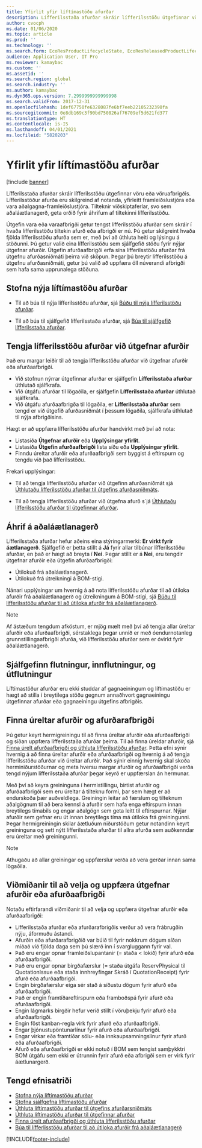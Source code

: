 ```yaml
---
title: Yfirlit yfir líftímastöðu afurðar
description: Lífferilsstaða afurðar skráir lífferilsstöðu útgefinnar vöru eða vöruafbrigðis.
author: cvocph
ms.date: 01/06/2020
ms.topic: article
ms.prod: ''
ms.technology: ''
ms.search.form: EcoResProductLifecycleState, EcoResReleasedProductLifecycleStateChanges
audience: Application User, IT Pro
ms.reviewer: kamaybac
ms.custom: ''
ms.assetid: ''
ms.search.region: global
ms.search.industry: ''
ms.author: kamaybac
ms.dyn365.ops.version: 7.2999999999999998
ms.search.validFrom: 2017-12-31
ms.openlocfilehash: 1def67750fe6328087fe6bf7eeb22105232390fa
ms.sourcegitcommit: 0e8db169c3f90bd750826af76709ef5d621fd377
ms.translationtype: HT
ms.contentlocale: is-IS
ms.lasthandoff: 04/01/2021
ms.locfileid: "5820203"
---
```

# <a name="product-lifecycle-state-overview"></a>Yfirlit yfir líftímastöðu afurðar

[!include [banner](../includes/banner.md)]

Lífferilsstaða afurðar skráir lífferilsstöðu útgefinnar vöru eða vöruafbrigðis. Lífferilsstöður afurða eru skilgreind af notanda, yfirleitt framleiðslustjóra eða vara aðalgagna-framleiðslustjóra. Tilteknir viðskiptaferlar, svo sem aðaláætlanagerð, geta orðið fyrir áhrifum af tiltekinni lífferilsstöðu.

Útgefin vara eða varaafbrigði getur tengst lífferilsstöðu afurðar sem skráir í hvaða lífferilsstöðu tiltekin afurð eða afbrigði er nú. Þú getur skilgreint hvaða fjölda lífferilsstöðu afurða sem er, með því að úthluta heiti og lýsingu á stöðunni. Þú getur valið eina lífferilsstöðu sem sjálfgefið stöðu fyrir nýjar útgefnar afurðir. Útgefin afurðaafbrigði erfa sína lífferilsstöðu afurðar frá útgefnu afurðasniðmáti þeirra við sköpun. Þegar þú breytir lífferilsstöðu á útgefnu afurðasniðmáti, getur þú valið að uppfæra öll núverandi afbrigði sem hafa sama upprunalega stöðuna.  

## <a name="create-a-new-product-lifecycle-state"></a>Stofna nýja líftímastöðu afurðar

- Til að búa til nýja lífferilsstöðu afurðar, sjá [Búðu til nýja lífferilsstöðu afurðar](tasks/new-product-lifecycle-state.md).

- Til að búa til sjálfgefið lífferilsstaða afurðar, sjá [Búa til sjálfgefið lífferilsstaða afurðar](tasks/default-product-lifecycle-state.md).

## <a name="associate-product-lifecycle-states-to-released-products"></a>Tengja lífferilsstöðu afurðar við útgefnar afurðir  

Það eru margar leiðir til að tengja lífferilsstöðu afurðar við útgefnar afurðir eða afurðaafbrigði.

- Við stofnun nýrrar útgefinnar afurðar er sjálfgefin **Lífferilsstaða afurðar** úthlutað sjálfkrafa.
- Við útgáfu afurðar til lögaðila, er sjálfgefin **Lífferilsstaða afurðar** úthlutað sjálfkrafa.
- Við útgáfu afurðaafbrigða til lögaðila, er **Lífferilsstaða afurðar** sem tengd er við útgefið afurðasniðmát í þessum lögaðila, sjálfkrafa úthlutað til nýja afbrigðisins.

Hægt er að uppfæra lífferilsstöðu afurðar handvirkt með því að nota:

- Listasíða **Útgefnar afurðir** eða **Upplýsingar yfirlit**.
- Listasíða **Útgefin afurðaafbrigði** lista síðu eða **Upplýsingar yfirlit**.
- Finndu úreltar afurðir eða afurðaafbrigði sem byggist á eftirspurn og tengdu við það lífferilsstöðu.  

Frekari upplýsingar:

- Til að tengja lífferilsstöðu afurðar við útgefinn afurðasniðmát sjá [Úthlutaðu lífferilsstöðu afurðar til útgefins afurðasniðmáts](tasks/product-lifecycle-state-released-product-master.md).

- Til að tengja lífferilsstöðu afurðar við útgefna afurð s´já [Úthlutaðu lífferilsstöðu afurðar til útgefinnar afurðar](tasks/product-lifecycle-state-released-product.md).

## <a name="impact-on-master-planning"></a>Áhrif á aðaláætlanagerð

Lífferilsstaða afurðar hefur aðeins eina stýringarmerki: **Er virkt fyrir áætlanagerð**. Sjálfgefið er þetta stillt á **Já** fyrir allar tilbúnar lífferilsstöðu afurðar, en það er hægt að breyta í **Nei**. Þegar stillt er á **Nei**, eru tengdir útgefnar afurðir eða útgefin afurðaafbrigði:

- Útilokuð frá aðaláætlanagerð.
- Útilokuð frá útreikningi á BOM-stigi.

Nánari upplýsingar um hvernig á að nota lífferilsstöðu afurðar til að útiloka afurðir frá aðaláætlanagerð og útreikningum á BOM-stigi, sjá [Búðu til lífferilsstöðu afurðar til að útiloka afurðir frá aðaláætlanagerð](tasks/exclude-products-master-planning.md).

> [!NOTE]
> Af ástæðum tengdum afköstum, er mjög mælt með því að tengja allar úreltar afurðir eða afurðaafbrigði, sérstaklega þegar unnið er með óendurnotanleg grunnstillingaafbrigði afurða, við lífferilsstöðu afurðar sem er óvirkt fyrir aðaláætlanagerð.  

## <a name="default-migration-import-and-export"></a>Sjálfgefinn flutningur, innflutningur, og útflutningur

Líftímastöður afurðar eru ekki studdar af gagnaeiningum og líftímastöðu er hægt að stilla í breytilega stöðu gegnum annaðhvort gagnaeiningu útgefinnar afurðar eða gagnaeiningu útgefins afbrigðis.

## <a name="find-obsolete-products-and-products-variants"></a>Finna úreltar afurðir og afurðarafbrigði

Þú getur keyrt hermigreiningu til að finna úreltar afurðir eða afurðaafbrigði og síðan uppfæra lífferilsstaða afurðar þeirra. Til að finna úreldar afurðir, sjá [Finna úrelt afurðaafbrigði og úthluta lífferilsstöðu afurðar](tasks/obsolete-product-variants.md). Þetta efni sýnir hvernig á að finna úreltar afurðir eða afurðaafbrigði og hvernig á að tengja lífferilsstöðu afurðar við úreltar afurðir. Það sýnir einnig hvernig skal skoða herminiðurstöðurnar og meta hversu margar afurðir og afurðaafbrigði verða tengd nýjum lífferilsstaða afurðar þegar keyrð er uppfærslan án hermunar.  

Með því að keyra greininguna í hermistillingu, birtist afurðir og afurðaafbrigði sem eru úreltar á tilteknu formi, þar sem hægt er að endurskoða þær auðveldlega. Greiningin leitar að færslum og tilteknum aðalgögnum til að bera kennsl á afurðir sem hafa enga eftirspurn innan breytilegs tímabils og engar aðalgögn sem geta leitt til eftirspurnar. Nýjar afurðir sem gefnar eru út innan breytilegs tíma má útiloka frá greiningunni. Þegar hermigreiningin skilar áætluðum niðurstöðum getur notandinn keyrt greininguna og sett nýtt lífferilsstaða afurðar til allra afurða sem auðkenndar eru úreltar með greiningunni.  

> [!NOTE]
> Athugaðu að allar greiningar og uppfærslur verða að vera gerðar innan sama lögaðila.  

## <a name="criteria-to-select-and-update-released-products-or-product-variants"></a>Viðmiðanir til að velja og uppfæra útgefnar afurðir eða afurðaafbrigði

Notaðu eftirfarandi viðmiðanir til að velja og uppfæra útgefnar afurðir eða afurðaafbrigði:

- Lífferilsstaða afurðar eða afurðarafbrigðis verður að vera frábrugðin nýju, áformuðu ástandi.
- Afurðin eða afurðarafbrigðið var búið til fyrir nokkrum dögum síðan miðað við fjölda daga sem þú slærð inn í svargluggann fyrir val.
- Það eru engar opnar framleiðslupantanir (= staða < lokið) fyrir afurð eða afurðaafbrigði.
- Það eru engar opnar birgðafærslur (= staða útgáfa ReservPhysical til QuotationIssue eða staða innhreyfingar Skráð í QuotationReceipt) fyrir afurð eða afurðaafbrigði.
- Engin birgðafærslur eiga sér stað á síðustu dögum fyrir afurð eða afurðaafbrigði.
- Það er engin framtíðareftirspurn eða framboðspá fyrir afurð eða afurðaafbrigði.  
- Engin lágmarks birgðir hefur verið stillt í vöruþekju fyrir afurð eða afurðaafbrigði.
- Engin föst kanban-regla virk fyrir afurð eða afurðaafbrigði.  
- Engar þjónustupöntunarlínur fyrir afurð eða afurðaafbrigði.
- Engar virkar eða framtíðar sölu- eða innkaupsamningslínur fyrir afurð eða afurðaafbrigði.
- Afurð eða afurðaafbrigði er ekki notuð í BOM sem tengist samþykktri BOM útgáfu sem ekki er útrunnin fyrir afurð eða afbrigði sem er virk fyrir áætlunargerð.

## <a name="related-topics"></a>Tengd efnisatriði

- [Stofna nýja líftímastöðu afurðar](tasks/new-product-lifecycle-state.md)
- [Stofna sjálfgefna líftímastöðu afurðar](tasks/default-product-lifecycle-state.md)
- [Úthluta líftímastöðu afurðar til útgefins afurðarsniðmáts](tasks/product-lifecycle-state-released-product-master.md)
- [Úthluta líftímastöðu afurðar til útgefinnar afurðar](tasks/product-lifecycle-state-released-product.md)
- [Finna úrelt afurðaafbrigði og úthluta lífferilsstöðu afurðar](tasks/obsolete-product-variants.md)
- [Búa til lífferlisstöðu afurðar til að útiloka afurðir frá aðaláætlanagerð](tasks/exclude-products-master-planning.md)


[!INCLUDE[footer-include](../../includes/footer-banner.md)]